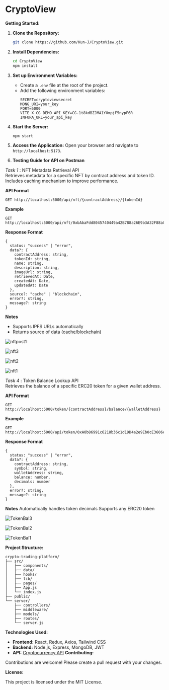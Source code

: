 # CryptoView
**Getting Started:**

1. **Clone the Repository:**

   ```bash
   git clone https://github.com/Kun-J/CryptoView.git
   ```

2. **Install Dependencies:**

   ```bash
   cd CryptoView
   npm install
   ```

3. **Set up Environment Variables:**

   - Create a `.env` file at the root of the project.
   - Add the following environment variables:
     ```
     SECRET=cryptoviewsecret
     MONG_URI=your_key
     PORT=5000
     VITE_X_CG_DEMO_API_KEY=CG-1t8kdBZJMA1YUmpjF5nypF6R
     INFURA_URL=your_api_key
     ```

4. **Start the Server:**

   ```bash
   npm start
   ```

5. **Access the Application:**
   Open your browser and navigate to `http://localhost:5173`.


6. **Testing Guide for API on Postman**<br />

*Task 1*  : NFT Metadata Retrieval API <br />
Retrieves metadata for a specific NFT by contract address and token ID. Includes caching mechanism to improve performance.

**API Format**
```
GET http://localhost:5000/api/nft/{contractAddress}/{tokenId}
```
**Example**
```
GET http://localhost:5000/api/nft/0xbAbaFdd8045740449a42B788a26E9b3A32F88aC1/1
```
**Response Format**
```
{
  status: "success" | "error",
  data?: {
    contractAddress: string,
    tokenId: string,
    name: string,
    description: string,
    imageUrl: string,
    retrievedAt: Date,
    createdAt: Date,
    updatedAt: Date
  },
  source?: "cache" | "blockchain",
  error?: string,
  message?: string
}
```
**Notes**
- Supports IPFS URLs automatically
- Returns source of data (cache/blockchain)

![nftpost1](https://github.com/user-attachments/assets/0782f1d2-bb9b-40ed-8638-f9ba953092cd)

![nft3](https://github.com/user-attachments/assets/2e67de3d-ac01-42ef-9a3c-5b8132f2cc7b)

![nft2](https://github.com/user-attachments/assets/c7e7fab4-ba83-4ae8-80e7-2fb50f27dde9)

![nft1](https://github.com/user-attachments/assets/4e4ab72e-4cf6-4734-9c0c-86bc03efc092)

*Task 4* : Token Balance Lookup API <br />
Retrieves the balance of a specific ERC20 token for a given wallet address.

**API Format**
```
GET http://localhost:5000/token/{contractAddress}/balance/{walletAddress}
```
**Example**
```
GET http://localhost:5000/api/token/0xA0b86991c6218b36c1d19D4a2e9Eb0cE3606eB48/balance/0x742d35Cc6634C0532925a3b844Bc454e4438f44e
```
**Response Format**
```
{
  status: "success" | "error",
  data?: {
    contractAddress: string,
    symbol: string,
    walletAddress: string,
    balance: number,
    decimals: number
  },
  error?: string,
  message?: string
}
```
**Notes**
Automatically handles token decimals
Supports any ERC20 token

![TokenBal3](https://github.com/user-attachments/assets/5d426ed6-813b-439f-9471-8b001f89a0bd)

![TokenBal2](https://github.com/user-attachments/assets/398691a7-caf8-4542-bf4c-f957cdc3c41f)

![TokenBal1](https://github.com/user-attachments/assets/0c303624-57a6-402b-8c77-0b41c0ecf7b3)

**Project Structure:**

```
crypto-trading-platform/
├── src/
│   ├── components/
│   ├── data/
│   ├── hooks/
│   ├── lib/
│   ├── pages/
│   ├── App.js
│   └── index.js
├── public/
└── server/
    ├── controllers/
    ├── middleware/
    ├── models/
    ├── routes/
    └── server.js
```

**Technologies Used:**

- **Frontend:** React, Redux, Axios, Tailwind CSS
- **Backend:** Node.js, Express, MongoDB, JWT
- **API:** [Cryptocurrency API](https://example.com/api)
**Contributing:**

Contributions are welcome! Please create a pull request with your changes.

**License:**

This project is licensed under the MIT License.
